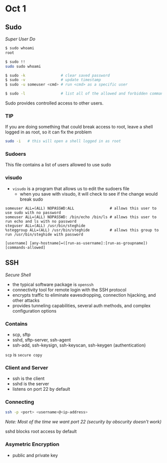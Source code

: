 # Oct 1
## Sudo
*Super User Do*

```bash
$ sudo whoami
root

$ sudo !!
sudo sudo whoami

$ sudo -k                # clear saved password
$ sudo -v                # update timestamp
$ sudo -u someuser <cmd> # run <cmd> as a specific user

$ sudo -l                # list all of the allowed and forbidden command for this user
```

Sudo provides controlled access to other users.


### TIP
If you are doing something that could break access to root, leave a shell logged in as root, so it can fix the problem

```bash
sudo -i   # this will open a shell logged in as root
```

### Sudoers
This file contains a list of users allowed to use sudo

### visudo
- `visudo` is a program that allows us to edit the sudoers file
  - when you save with visudo, it will check to see if the change would break sudo

```
someuser ALL=(ALL) NOPASSWD:ALL                # allows this user to use sudo with no password
someuser ALL=(ALL) NOPASSWD: /bin/echo /bin/ls # allows this user to run echo and ls with no password
steguser ALL=(ALL) /usr/bin/steghide
%steggroup ALL=(ALL) /usr/bin/steghide         # allows this group to run /usr/bin/steghide with password

[username] [any-hostname]=([run-as-username]:[run-as-groupname]) [commands-allowed]
```

## SSH
*Secure Shell*
- the typical software package is `openssh`
- connectivity tool for remote login with the SSH protocol
- encrypts traffic to eliminate eavesdropping, connection hijacking, and other attacks
- provides tunneling capabilities, several auth methods, and complex configuration options

### Contains
- scp, sftp
- sshd, sftp-server, ssh-agent
- ssh-add, ssh-keysign, ssh-keyscan, ssh-keygen  (authentication)

`scp` is `secure copy`

### Client and Server
- ssh is the client
- sshd is the server
- listens on port 22 by default

### Connecting
```bash
ssh -p <port> <username>@<ip-address>
```
*Note: Most of the time we want port 22 (security by obscurity doesn't work)*

sshd blocks root access by default

### Asymetric Encryption
- public and private key
